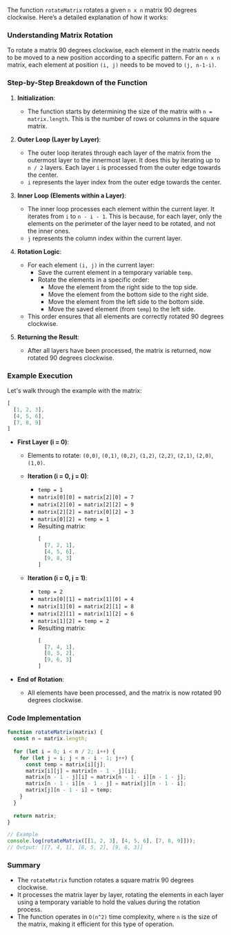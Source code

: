 The function `rotateMatrix` rotates a given `n x n` matrix 90 degrees clockwise. Here’s a detailed explanation of how it works:

### Understanding Matrix Rotation

To rotate a matrix 90 degrees clockwise, each element in the matrix needs to be moved to a new position according to a specific pattern. For an `n x n` matrix, each element at position `(i, j)` needs to be moved to `(j, n-1-i)`.

### Step-by-Step Breakdown of the Function

1. **Initialization**:
   - The function starts by determining the size of the matrix with `n = matrix.length`. This is the number of rows or columns in the square matrix.

2. **Outer Loop (Layer by Layer)**:
   - The outer loop iterates through each layer of the matrix from the outermost layer to the innermost layer. It does this by iterating up to `n / 2` layers. Each layer `i` is processed from the outer edge towards the center.
   - `i` represents the layer index from the outer edge towards the center.

3. **Inner Loop (Elements within a Layer)**:
   - The inner loop processes each element within the current layer. It iterates from `i` to `n - i - 1`. This is because, for each layer, only the elements on the perimeter of the layer need to be rotated, and not the inner ones.
   - `j` represents the column index within the current layer.

4. **Rotation Logic**:
   - For each element `(i, j)` in the current layer:
     - Save the current element in a temporary variable `temp`.
     - Rotate the elements in a specific order:
       - Move the element from the right side to the top side.
       - Move the element from the bottom side to the right side.
       - Move the element from the left side to the bottom side.
       - Move the saved element (from `temp`) to the left side.
   - This order ensures that all elements are correctly rotated 90 degrees clockwise.

5. **Returning the Result**:
   - After all layers have been processed, the matrix is returned, now rotated 90 degrees clockwise.

### Example Execution

Let's walk through the example with the matrix:

```javascript
[
  [1, 2, 3],
  [4, 5, 6],
  [7, 8, 9]
]
```

- **First Layer (i = 0)**:
  - Elements to rotate: `(0,0)`, `(0,1)`, `(0,2)`, `(1,2)`, `(2,2)`, `(2,1)`, `(2,0)`, `(1,0)`.
  
  - **Iteration (i = 0, j = 0)**:
    - `temp = 1`
    - `matrix[0][0] = matrix[2][0] = 7`
    - `matrix[2][0] = matrix[2][2] = 9`
    - `matrix[2][2] = matrix[0][2] = 3`
    - `matrix[0][2] = temp = 1`
    - Resulting matrix:
      ```javascript
      [
        [7, 2, 1],
        [4, 5, 6],
        [9, 8, 3]
      ]
      ```

  - **Iteration (i = 0, j = 1)**:
    - `temp = 2`
    - `matrix[0][1] = matrix[1][0] = 4`
    - `matrix[1][0] = matrix[2][1] = 8`
    - `matrix[2][1] = matrix[1][2] = 6`
    - `matrix[1][2] = temp = 2`
    - Resulting matrix:
      ```javascript
      [
        [7, 4, 1],
        [8, 5, 2],
        [9, 6, 3]
      ]
      ```

- **End of Rotation**:
  - All elements have been processed, and the matrix is now rotated 90 degrees clockwise.

### Code Implementation

```javascript
function rotateMatrix(matrix) {
  const n = matrix.length;
  
  for (let i = 0; i < n / 2; i++) {
    for (let j = i; j < n - i - 1; j++) {
      const temp = matrix[i][j];
      matrix[i][j] = matrix[n - 1 - j][i];
      matrix[n - 1 - j][i] = matrix[n - 1 - i][n - 1 - j];
      matrix[n - 1 - i][n - 1 - j] = matrix[j][n - 1 - i];
      matrix[j][n - 1 - i] = temp;
    }
  }
  
  return matrix;
}

// Example
console.log(rotateMatrix([[1, 2, 3], [4, 5, 6], [7, 8, 9]])); 
// Output: [[7, 4, 1], [8, 5, 2], [9, 6, 3]]
```

### Summary
- The `rotateMatrix` function rotates a square matrix 90 degrees clockwise.
- It processes the matrix layer by layer, rotating the elements in each layer using a temporary variable to hold the values during the rotation process.
- The function operates in `O(n^2)` time complexity, where `n` is the size of the matrix, making it efficient for this type of operation.